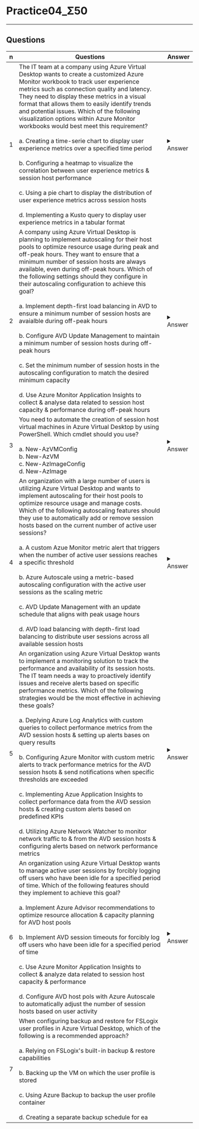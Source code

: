 # Practice04_Σ50

---

## Questions
|n|Questions|Answer|
|-|---------|------|
|1|The IT team at a company using Azure Virtual Desktop wants to create a customized Azure Monitor workbook to track user experience metrics such as connection quality and latency. They need to display these metrics in a visual format that allows them to easily identify trends and potential issues. Which of the following visualization options within Azure Monitor workbooks would best meet this requirement?<br/><br/>a. Creating a time-serie chart to display user experience metrics over a specified time period<br/><br/>b. Configuring a heatmap to visualize the correlation between user experience metrics & session host performance<br/><br/>c. Using a pie chart to display the distribution of user experience metrics across session hosts<br/><br/>d. Implementing a Kusto query to display user experience metrics in a tabular format|<details><summary>Answer</summary>True</details>|
|2|A company using Azure Virtual Desktop is planning to implement autoscaling for their host pools to optimize resource usage during peak and off-peak hours. They want to ensure that a minimum number of session hosts are always available, even during off-peak hours. Which of the following settings should they configure in their autoscaling configuration to achieve this goal?<br/><br/>a. Implement depth-first load balancing in AVD to ensure a minimum number of session hosts are avaialble during off-peak hours<br/><br/>b. Configure AVD Update Management to maintain a minimum number of session hosts during off-peak hours<br/><br/>c. Set the minimum number of session hosts in the autoscaling configuration to match the desired minimum capacity<br/><br/>d. Use Azure Monitor Application Insights to collect & analyse data related to session host capacity & performance during off-peak hours|<details><summary>Answer</summary>True</details>|
|3|You need to automate the creation of session host virtual machines in Azure Virtual Desktop by using PowerShell. Which cmdlet should you use?<br/><br/>a. New-AzVMConfig<br/>b. New-AzVM<br/>c. New-AzImageConfig<br/>d. New-AzImage|<details><summary>Answer</summary>True</details>|
|4|An organization with a large number of users is utilizing Azure Virtual Desktop and wants to implement autoscaling for their host pools to optimize resource usage and manage costs. Which of the following autoscaling features should they use to automatically add or remove session hosts based on the current number of active user sessions?<br/><br/>a. A custom Azue Monitor metric alert that triggers when the number of active user sessions reaches a specific threshold<br/><br/>b. Azure Autoscale using a metric-based autoscaling configuration with the active user sessions as the scaling metric<br/><br/>c. AVD Update Management with an update schedule that aligns with peak usage hours<br/><br/>d. AVD load balancing with depth-first load balancing to distribute user sessions across all available session hosts|<details><summary>Answer</summary>True</details>|
|5|An organization using Azure Virtual Desktop wants to implement a monitoring solution to track the performance and availability of its session hosts. The IT team needs a way to proactively identify issues and receive alerts based on specific performance metrics. Which of the following strategies would be the most effective in achieving these goals?<br/><br/>a. Deplying Azure Log Analytics with custom queries to collect performance metrics from the AVD session hosts & setting up alerts bases on query results<br/><br/>b. Configuring Azure Monitor with custom metric alerts to track performance metrics for the AVD session hsots & send notifications when specific thresholds are exceeded<br/><br/>c. Implementing Azue Application Insights to collect performance data from the AVD session hosts & creating custom alerts based on predefined KPIs<br/><br/>d. Utilizing Azure Network Watcher to monitor network traffic to & from the AVD session hosts & configuring alerts based on network performance metrics|<details><summary>Answer</summary>True</details>|
|6|An organization using Azure Virtual Desktop wants to manage active user sessions by forcibly logging off users who have been idle for a specified period of time. Which of the following features should they implement to achieve this goal?<br/><br/>a. Implement Azure Advisor recommendations to optimize resource allocation & capacity planning for AVD host pools<br/><br/>b. Implement AVD session timeouts for forcibly log off users who have been idle for a specified period of time<br/><br/>c. Use Azure Monitor Application Insights to collect & analyze data related to session host capacity & performance<br/><br/>d. Configure AVD host pols with Azure Autoscale to automatically adjust the number of session hosts based on user activity|<details><summary>Answer</summary>True</details>|
|7|When configuring backup and restore for FSLogix user profiles in Azure Virtual Desktop, which of the following is a recommended approach?<br/><br/>a. Relying on FSLogix's built-in backup & restore capabilities<br/><br/>b. Backing up the VM on which the user profile is stored<br/><br/>c. Using Azure Backup to backup the user profile container<br/><br/>d. Creating a separate backup schedule for ea
